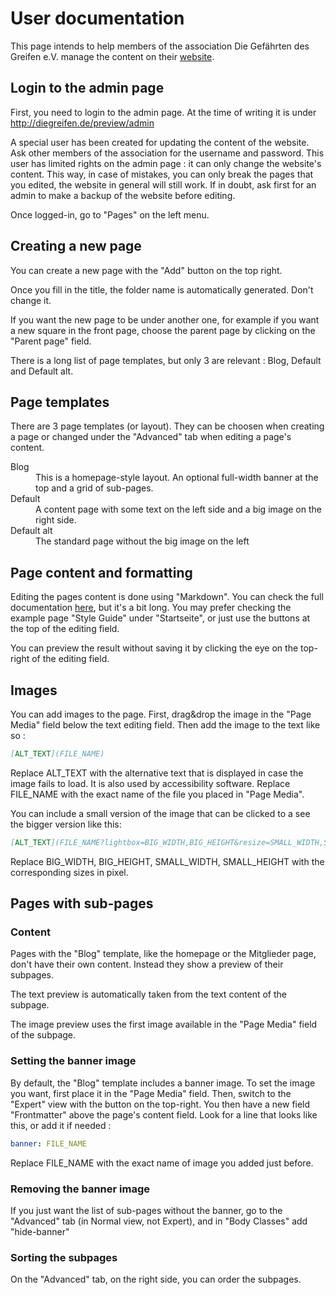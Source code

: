 # User documentation
This page intends to help members of the association Die Gefährten des Greifen e.V. manage the content on their [website](www.diegreifen.de). 

## Login to the admin page
First, you need to login to the admin page. At the time of writing it is under http://diegreifen.de/preview/admin

A special user has been created for updating the content of the website. Ask other members of the association for the username and password. This user has limited rights on the admin page : it can only change the website's content. This way, in case of mistakes, you can only break the pages that you edited, the website in general will still work. If in doubt, ask first for an admin to make a backup of the website before editing.

Once logged-in, go to "Pages" on the left menu.

## Creating a new page 
You can create a new page with the "Add" button on the top right. 

Once you fill in the title, the folder name is automatically generated. Don't change it.

If you want the new page to be under another one, for example if you want a new square in the front page, choose the parent page by clicking on the "Parent page" field.

There is a long list of page templates, but only 3 are relevant : Blog, Default and Default alt.

## Page templates
There are 3 page templates (or layout). They can be choosen when creating a page or changed under the  "Advanced" tab when editing a page's content.
<dl>
	<dt>Blog</dt>
		<dd>This is a homepage-style layout. An optional full-width banner at the top and a grid of sub-pages.</dd>
	<dt>Default</dt>
		<dd>A content page with some text on the left side and a big image on the right side.</dd>
	<dt>Default alt</dt>
		<dd>The standard page without the big image on the left</dd>
</dl>
 
## Page content and formatting
Editing the pages content is done using "Markdown". You can check the full documentation [here](https://learn.getgrav.org/16/content/markdown), but it's a bit long. You may prefer checking the example page "Style Guide" under "Startseite", or just use the buttons at the top of the editing field.

You can preview the result without saving it by clicking the eye on the top-right of the editing field.

## Images
You can add images to the page. First, drag&drop the image in the "Page Media" field below the text editing field. Then add the image to the text like so :
```markdown
[ALT_TEXT](FILE_NAME)
```
Replace ALT_TEXT with the alternative text that is displayed in case the image fails to load. It is also used by accessibility software.
Replace FILE_NAME with the exact name of the file you placed in "Page Media".

You can include a small version of the image that can be clicked to a see the bigger version like this:
```markdown
[ALT_TEXT](FILE_NAME?lightbox=BIG_WIDTH,BIG_HEIGHT&resize=SMALL_WIDTH,SMALL_HEIGHT)
```
Replace BIG_WIDTH, BIG_HEIGHT, SMALL_WIDTH, SMALL_HEIGHT with the corresponding sizes in pixel.

## Pages with sub-pages
### Content
Pages with the "Blog" template, like the homepage or the Mitglieder page, don't have their own content. Instead they show a preview of their subpages.

The text preview is automatically taken from the text content of the subpage.

The image preview uses the first image available in the "Page Media" field of the subpage.
### Setting the banner image
By default, the "Blog" template includes a banner image. To set the image you want, first place it in the "Page Media" field. Then, switch to the "Expert" view with the button on the top-right. You then have a new field "Frontmatter" above the page's content field. Look for a line that looks like this, or add it if needed :
```yaml
banner: FILE_NAME
```
Replace FILE_NAME with the exact name of image you added just before.
### Removing the banner image
If you just want the list of sub-pages without the banner, go to the "Advanced" tab (in Normal view, not Expert), and in "Body Classes" add "hide-banner"
### Sorting the subpages
On the "Advanced" tab, on the right side, you can order the subpages.